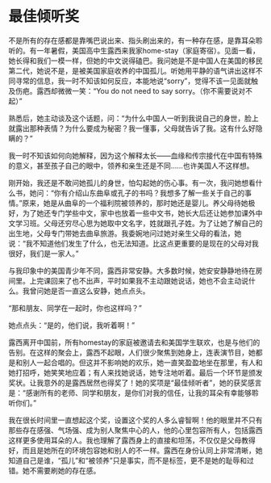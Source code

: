 # 最佳倾听奖

不是所有的存在感都是靠嘴巴说出来、指头刷出来的，有一种存在感，是靠耳朵聆听的。有一年暑假，美国高中生露西来我家home-stay（家庭寄宿）。见面一看，她长得和我们一模一样，但她的中文说得磕巴。我问她是不是中国人在美国的移民第二代，她说不是，是被美国家庭收养的中国孤儿。听她用平静的语气讲出这样不同寻常的信息，我一时不知该如何反应，本能地说“sorry”，觉得不该一见面就触及伤疤。露西却微微一笑：“You do not need to say sorry。（你不需要说对不起）” 

熟悉后，她主动谈及这个话题，问：“为什么中国人一听到我说自己的身世，脸上就露出那种表情？为什么要成为秘密？我一懂事，父母就告诉了我。这有什么好隐瞒的？” 

我一时不知该如何向她解释，因为这个解释太长——血缘和传宗接代在中国有特殊的意义，甚至孩子自己的眼中，领养和亲生还是不同……也许美国人不这样想。 

刚开始，我还是不敢问她孤儿的身世，怕勾起她的伤心事。有一次，我问她想看什么书，她问：“你有介绍山东曲阜或孔子的书吗？我想多了解一些关于自己的事情。”原来，她是从曲阜的一个福利院被领养的，那时她还是婴儿。养父母待她极好，为了她还专门学些中文，家中也放着一些中文书，她长大后还让她参加课外中文学习班。父母还穷尽心思为她取中文名字，姓就跟孔子姓。为了让她了解自己的出生地，父母专门带她去曲阜旅游。我委婉地问过她对亲生父母的看法，她说：“我不知道他们发生了什么，也无法知道。比这点更重要的是现在的父母对我很好，我们是一家人。” 

与我印象中的美国青少年不同，露西非常安静。大多数时候，她安安静静地待在房间里。上完课回来了也不出声，平时如果我不主动跟她说话，她也不会主动说什么。我曾问她是否一直这么安静，她点点头。 

“那和朋友、同学在一起时，你也这样吗？” 

她点点头：“是的，他们说，我听着啊！” 

露西离开中国前，所有homestay的家庭被邀请去和美国学生联欢，也是与他们的告别。在这样的聚会上，露西不起眼，人们很少聚焦到她身上，连表演节目，她都是和别人一起合唱的。但这并不影响她的欢乐，她一直笑盈盈地坐在那里，有人和她打招呼，她笑笑地应着；有人来找她说话，她专注地听着。最后一个环节是颁发奖状。让我意外的是露西居然也得奖了！她的奖项是“最佳倾听者”，她的获奖感言是：“感谢所有的老师、同学和朋友，是你们对我的信任，让我的耳朵有幸能够聆听你们。” 

我在很长时间里一直想起这个奖，设置这个奖的人多么睿智啊！他的眼里并不只有那些存在感强、气场强、成为别人聚焦中心的人，他的心里包容所有人，包括露西这样更多使用耳朵的人。我也理解了露西身上的直接和坦荡，不仅仅是父母教得好，而且是她所在的环境包容她和别人的不一样。露西在身份认同上非常清晰，她知道自己是谁，“孤儿”和“被领养”只是事实，而不是标签，更不是她的耻辱和过错。她不需要刷她的存在感。
